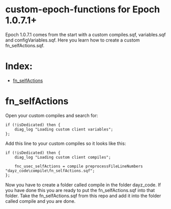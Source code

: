 # custom-epoch-functions for Epoch 1.0.7.1+

Epoch 1.0.7.1 comes from the start with a custom compiles.sqf, variables.sqf and configVariables.sqf. Here you learn how to create a custom fn_selfActions.sqf.

# Index:
 
* [fn_selfActions](https://github.com/AirwavesMan/custom-epoch-functions#fn_selfActions)


# fn_selfActions

Open your custom compiles and search for:


	if (!isDedicated) then {
		diag_log "Loading custom client variables";
	};

	
Add this line to your custom compiles so it looks like this:


	if (!isDedicated) then {
		diag_log "Loading custom client compiles";

		fnc_usec_selfActions = compile preprocessFileLineNumbers "dayz_code\compile\fn_selfActions.sqf";
	};


Now you have to create a folder called compile in the folder dayz_code. If you have done this you are ready to put the fn_selfActions.sqf into that folder.
Take the fn_selfActions.sqf from this repo and add it into the folder called compile and you are done.
